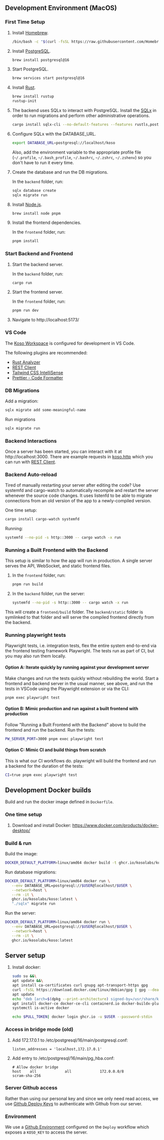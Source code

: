 ## Development Environment (MacOS)

### First Time Setup

1. Install [Homebrew](https://brew.sh/).

   ```sh
   /bin/bash -c "$(curl -fsSL https://raw.githubusercontent.com/Homebrew/install/HEAD/install.sh)"
   ```

1. Install [PostgreSQL](https://www.postgresql.org/).

   ```sh
   brew install postgresql@16
   ```

1. Start PostgreSQL.

   ```sh
   brew services start postgresql@16
   ```

1. Install [Rust](https://www.rust-lang.org/).

   ```sh
   brew install rustup
   rustup-init
   ```

1. The backend uses SQLx to interact with PostgreSQL. Install the [SQLx](https://github.com/launchbadge/sqlx/blob/main/sqlx-cli/README.md) in order to run migrations and perform other administrative operations.

   ```sh
   cargo install sqlx-cli --no-default-features --features rustls,postgres
   ```

1. Configure SQLx with the DATABASE_URL.

   ```sh
   export DATABASE_URL=postgresql://localhost/koso
   ```

   Also, add the environment variable to the appropriate profile file (`~/.profile`, `~/.bash_profile`, `~/.bashrc`, `~/.zshrc`, `~/.zshenv`) so you don't have to run it every time.

1. Create the database and run the DB migrations.

   In the `backend` folder, run:

   ```sh
   sqlx database create
   sqlx migrate run
   ```

1. Install [Node.js](https://nodejs.org/).

   ```sh
   brew install node pnpm
   ```

1. Install the frontend dependencies.

   In the `frontend` folder, run:

   ```sh
   pnpm install
   ```

### Start Backend and Frontend

1. Start the backend server.

   In the `backend` folder, run:

   ```sh
   cargo run
   ```

1. Start the frontend server.

   In the `frontend` folder, run:

   ```sh
   pnpm run dev
   ```

1. Navigate to http://localhost:5173/

### VS Code

The [Koso Workspace](koso.code-workspace) is configured for development in VS Code.

The following plugins are recommended:

- [Rust Analyzer](https://marketplace.visualstudio.com/items?itemName=rust-lang.rust-analyzer)
- [REST Client](https://marketplace.visualstudio.com/items?itemName=humao.rest-client)
- [Tailwind CSS IntelliSense](https://marketplace.visualstudio.com/items?itemName=bradlc.vscode-tailwindcss)
- [Prettier - Code Formatter](https://marketplace.visualstudio.com/items?itemName=esbenp.prettier-vscode)

### DB Migrations

Add a migration:

```bash
sqlx migrate add some-meaningful-name
```

Run migrations

```bash
sqlx migrate run
```

### Backend Interactions

Once a server has been started, you can interact with it at http://localhost:3000. There are example requests in [koso.http](backend/koso.http) which you can run with [REST Client](https://marketplace.visualstudio.com/items?itemName=humao.rest-client).

### Backend Auto-reload

Tired of manually restarting your server after editing the code? Use systemfd and cargo-watch to
automatically recompile and restart the server whenever the source code changes.
It uses listenfd to be able to migrate connections from an old version of the app to a newly-compiled version.

One time setup:

```bash
cargo install cargo-watch systemfd
```

Running:

```bash
systemfd --no-pid -s http::3000 -- cargo watch -x run
```

### Running a Built Frontend with the Backend

This setup is similar to how the app will run in production. A single server serves the API, WebSocket, and static frontend files.

1. In the `frontend` folder, run:

   ```bash
   pnpm run build
   ```

1. In the `backend` folder, run the server:

   ```bash
   systemfd --no-pid -s http::3000 -- cargo watch -x run
   ```

This will create a `frontend/build` folder. The `backend/static` folder is symlinked to that folder and will serve the compiled frontend directly from the backend.

### Running playwright tests

Playwright tests, i.e. integration tests, flex the entire system end-to-end via the frontend testing
framework Playwright. The tests run as part of CI, but you may also run them locally.

#### Option A: Iterate quickly by running against your development server

Make changes and run the tests quickly without rebuilding the world. Start a frontend and backend
server in the usual manner, see above, and run the tests in VSCode using the Playwright extension or
via the CLI:

```bash
pnpm exec playwright test
```

#### Option B: Mimic production and run against a built frontend with production

Follow "Running a Built Frontend with the Backend" above to build the frontend and run the backend.
Run the tests:

```bash
PW_SERVER_PORT=3000 pnpm exec playwright test
```

#### Option C: Mimic CI and build things from scratch

This is what our CI workflows do. playwright will build the frontend and run a backend for the
duration of the tests:

```bash
CI=true pnpm exec playwright test
```

## Development Docker builds

Build and run the docker image defined in `Dockerfile`.

### One time setup

1. Download and install Docker: https://www.docker.com/products/docker-desktop/

### Build & run

Build the image:

```bash
DOCKER_DEFAULT_PLATFORM=linux/amd64 docker build -t ghcr.io/kosolabs/koso .
```

Run database migrations:

```bash
DOCKER_DEFAULT_PLATFORM=linux/amd64 docker run \
   --env DATABASE_URL=postgresql://$USER@localhost/$USER \
   --network=host \
   --rm -it \
   ghcr.io/kosolabs/koso:latest \
   "./sqlx" migrate run
```

Run the server:

```bash
DOCKER_DEFAULT_PLATFORM=linux/amd64 docker run \
   --env DATABASE_URL=postgresql://$USER@localhost/$USER \
   --network=host \
   --rm -it \
   ghcr.io/kosolabs/koso:latest
```

## Server setup

1. Install docker:

   ```bash
   sudo su &&\
   apt update &&\
   apt install ca-certificates curl gnupg apt-transport-https gpg
   curl -fsSL https://download.docker.com/linux/debian/gpg | gpg --dearmor -o /usr/share/keyrings/docker.gpg
   apt update
   echo "deb [arch=$(dpkg --print-architecture) signed-by=/usr/share/keyrings/docker.gpg] https://download.docker.com/linux/debian bookworm stable" |tee /etc/apt/sources.list.d/docker.list > /dev/null
   apt install docker-ce docker-ce-cli containerd.io docker-buildx-plugin docker-compose-plugin docker-compose
   systemctl is-active docker

   echo $PULL_TOKEN| docker login ghcr.io -u $USER --password-stdin
   ```

### Access in bridge mode (old)

1. Add 172.17.0.1 to /etc/postgresql/16/main/postgresql.conf:

   ```
   listen_addresses = 'localhost,172.17.0.1'
   ```

1. Add entry to /etc/postgresql/16/main/pg_hba.conf:

   ```
   # Allow docker bridge
   host    all             all             172.0.0.0/8             scram-sha-256
   ```

### Server Github access

Rather than using our personal key and since we only need read access, we use [Github Deploy Keys](https://docs.github.com/en/authentication/connecting-to-github-with-ssh/managing-deploy-keys#deploy-keys) to authenticate with Github from our server.

### Environment

We use a [Github Environment](https://docs.github.com/en/actions/managing-workflow-runs-and-deployments/managing-deployments/managing-environments-for-deployment) configured on the `Deploy` workflow which exposes a `KOSO_KEY` to access the server.
